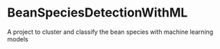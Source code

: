# BeanSpeciesDetectionWithML
A project to cluster and classify the bean species with machine learning models
